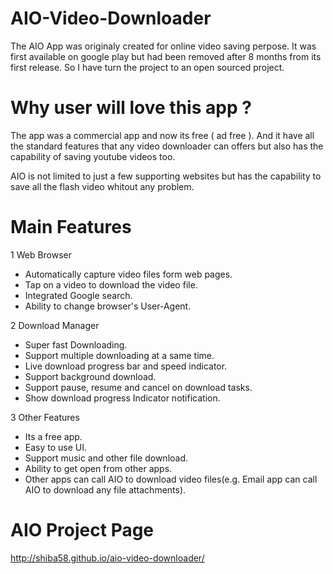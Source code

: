 # AIO-Video-Downloader
The AIO App was originaly created for online video saving perpose. It was first available on google play but had been removed after 8 months from its first release. So I have turn the project to an open sourced project.

# Why user will love this app ?
The app was a commercial app and now its free ( ad free ). And it have all the standard features that any video downloader can offers but also has the capability of saving youtube videos too. 

AIO is not limited to just a few supporting websites but has the capability to save all the flash video whitout any problem. 

# Main Features
1 Web Browser
* Automatically capture video files form web pages.
* Tap on a video to download the video file.
* Integrated Google search.
* Ability to change browser's User-Agent.

2 Download Manager
* Super fast Downloading.
* Support multiple downloading at a same time.
* Live download progress bar and speed indicator.
* Support background download.
* Support pause, resume and cancel on download tasks.
* Show download progress Indicator notification.

3 Other Features
* Its a free app.
* Easy to use UI.
* Support music and other file download.
* Ability to get open from other apps.
* Other apps can call AIO to download video files(e.g. Email app can call AIO to download any file attachments).

# AIO Project Page
http://shiba58.github.io/aio-video-downloader/
